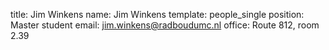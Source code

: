 title: Jim Winkens
name: Jim Winkens
template: people_single
position: Master student
email: jim.winkens@radboudumc.nl
office: Route 812, room 2.39
